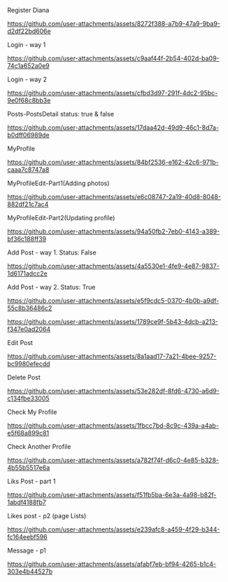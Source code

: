 Register Diana

https://github.com/user-attachments/assets/8272f388-a7b9-47a9-9ba9-d2df22bd606e

Login - way 1

https://github.com/user-attachments/assets/c9aaf44f-2b54-402d-ba09-74c1a652a0e9

Login - way 2

https://github.com/user-attachments/assets/cfbd3d97-291f-4dc2-95bc-9e0f68c8bb3e

Posts-PostsDetail status: true & false

https://github.com/user-attachments/assets/17daa42d-49d9-46c1-8d7a-b0dff06989de

MyProfile

https://github.com/user-attachments/assets/84bf2536-e162-42c6-971b-caaa7c8747a8

MyProfileEdit-Part1(Adding photos)

https://github.com/user-attachments/assets/e6c08747-2a19-40d8-8048-882df21c7ac4

MyProfileEdit-Part2(Updating profile)

https://github.com/user-attachments/assets/94a50fb2-7eb0-4143-a389-bf36c188ff39

Add Post - way 1. Status: False

https://github.com/user-attachments/assets/4a5530e1-4fe9-4e87-9837-1d6171adcc2e

Add Post - way 2. Status: True

https://github.com/user-attachments/assets/e5f9cdc5-0370-4b0b-a9df-55c8b36486c2

https://github.com/user-attachments/assets/1789ce9f-5b43-4dcb-a213-f347e0ad2064

Edit Post

https://github.com/user-attachments/assets/8a1aad17-7a21-4bee-9257-bc9980efecdd

Delete Post

https://github.com/user-attachments/assets/53e282df-8fd6-4730-a6d9-c134fbe33005

Check My Profile

https://github.com/user-attachments/assets/1fbcc7bd-8c9c-439a-a4ab-e5f68a899c81

Check Another Profile

https://github.com/user-attachments/assets/a782f74f-d6c0-4e85-b328-4b55b5517e6a

Liks Post - part 1

https://github.com/user-attachments/assets/f51fb5ba-6e3a-4a98-b82f-1abdf4188fb7

Likes post - p2 (page Lists)

https://github.com/user-attachments/assets/e239afc8-a459-4f29-b344-fc164eebf596

Message - p1

https://github.com/user-attachments/assets/afabf7eb-bf94-4265-b1c4-303e4b44527b








